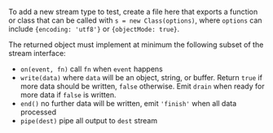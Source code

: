 To add a new stream type to test, create a file here that exports a
function or class that can be called with `s = new Class(options)`, where
`options` can include `{encoding: 'utf8'}` or `{objectMode: true}`.

The returned object must implement at minimum the following subset of the
stream interface:

* `on(event, fn)` call `fn` when `event` happens
* `write(data)` where `data` will be an object, string, or buffer.  Return
  `true` if more data should be written, `false` otherwise.  Emit `drain`
  when ready for more data if `false` is written.
* `end()` no further data will be written, emit `'finish'` when all data
  processed
* `pipe(dest)` pipe all output to `dest` stream
